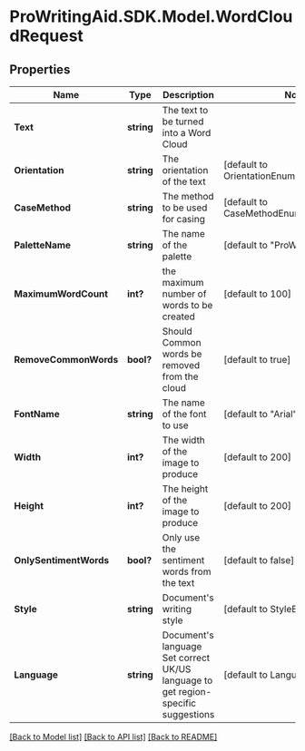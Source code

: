 # ProWritingAid.SDK.Model.WordCloudRequest
## Properties

Name | Type | Description | Notes
------------ | ------------- | ------------- | -------------
**Text** | **string** | The text to be turned into a Word Cloud | 
**Orientation** | **string** | The orientation of the text | [default to OrientationEnum.EveryWhichWay]
**CaseMethod** | **string** | The method to be used for casing | [default to CaseMethodEnum.IntelligentCase]
**PaletteName** | **string** | The name of the palette | [default to "ProWritingAid"]
**MaximumWordCount** | **int?** | the maximum number of words to be created | [default to 100]
**RemoveCommonWords** | **bool?** | Should Common words be removed from the cloud | [default to true]
**FontName** | **string** | The name of the font to use | [default to "Arial"]
**Width** | **int?** | The width of the image to produce | [default to 200]
**Height** | **int?** | The height of the image to produce | [default to 200]
**OnlySentimentWords** | **bool?** | Only use the sentiment words from the text | [default to false]
**Style** | **string** | Document&#39;s writing style | [default to StyleEnum.General]
**Language** | **string** | Document&#39;s language  Set correct UK/US language to get region-specific suggestions | [default to LanguageEnum.En]

[[Back to Model list]](../README.md#documentation-for-models) [[Back to API list]](../README.md#documentation-for-api-endpoints) [[Back to README]](../README.md)

